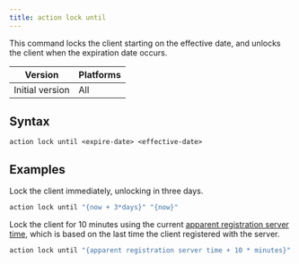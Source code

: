 ```yaml
---
title: action lock until
---
```


This command locks the client starting on the effective date, and unlocks the
client when the expiration date occurs.

Version | Platforms
--- | ---
Initial version | All

## Syntax

    action lock until <expire-date> <effective-date>

## Examples

Lock the client immediately, unlocking in three days.

```actionscript
action lock until "{now + 3*days}" "{now}"
```

Lock the client for 10 minutes using the current [apparent registration server
time](/relevance/reference/time.html#apparent-registration-server-time-time),
which is based on the last time the client registered with the server.

```actionscript
action lock until "{apparent registration server time + 10 * minutes}" "{apparent registration server time}"
```
